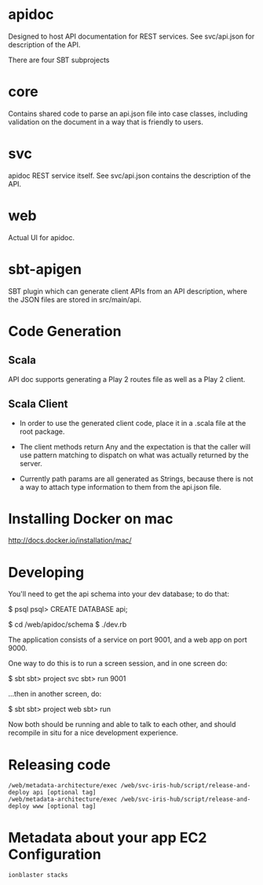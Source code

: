 apidoc
======

Designed to host API documentation for REST services. See svc/api.json for
description of the API.

There are four SBT subprojects

core
====

Contains shared code to parse an api.json file into case classes,
including validation on the document in a way that is friendly to
users.

svc
===
apidoc REST service itself. See svc/api.json contains the description
of the API.

web
===
Actual UI for apidoc.

sbt-apigen
==========
SBT plugin which can generate client APIs from an API description, where
the JSON files are stored in src/main/api.

# Code Generation

## Scala

API doc supports generating a Play 2 routes file as well as a Play 2 client.

## Scala Client

- In order to use the generated client code, place it in a .scala file at the
  root package.

- The client methods return Any and the expectation is that the caller will
  use pattern matching to dispatch on what was actually returned by the server.

- Currently path params are all generated as Strings, because there is not a
  way to attach type information to them from the api.json file.

Installing Docker on mac
========================

  http://docs.docker.io/installation/mac/

Developing
==========

You'll need to get the api schema into your dev database; to do that:

$ psql
psql> CREATE DATABASE api;

$ cd /web/apidoc/schema
$ ./dev.rb

The application consists of a service on port 9001, and a web app on port 9000.

One way to do this is to run a screen session, and in one screen do:

  $ sbt
  sbt> project svc
  sbt> run 9001

...then in another screen, do:

  $ sbt
  sbt> project web
  sbt> run

Now both should be running and able to talk to each other, and should recompile
in situ for a nice development experience.

Releasing code
==============

    /web/metadata-architecture/exec /web/svc-iris-hub/script/release-and-deploy api [optional tag]
    /web/metadata-architecture/exec /web/svc-iris-hub/script/release-and-deploy www [optional tag]

Metadata about your app EC2 Configuration
=========================================

    ionblaster stacks
